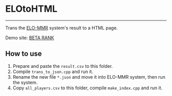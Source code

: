 # ELOtoHTML
---

Trans the <a href="https://github.com/EbTech/Elo-MMR" target="_blank">ELO-MMR</a> system's result to a HTML page.

Demo site: <a href="https://beta.ac.cn/rank/" target="_blank">BETA RANK</a>


## How to use

1. Prepare and paste the `result.csv` to this folder.
2. Compile `trans_to_json.cpp` and run it.
3. Rename the new file `*.json` and move it into ELO-MMR system, then run the system.
4. Copy `all_players.csv` to this folder, compile `make_index.cpp` and run it.
